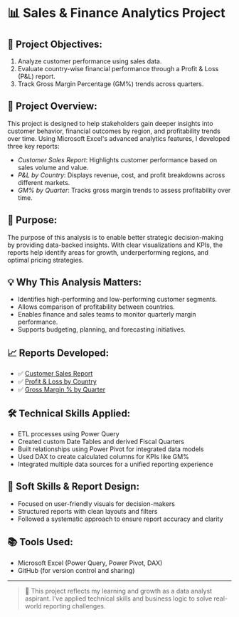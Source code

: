 # 📊 Sales & Finance Analytics Project

## 🚀 Project Objectives:
1. Analyze customer performance using sales data.
2. Evaluate country-wise financial performance through a Profit & Loss (P&L) report.
3. Track Gross Margin Percentage (GM%) trends across quarters.

## 🧠 Project Overview:
This project is designed to help stakeholders gain deeper insights into customer behavior, financial outcomes by region, and profitability trends over time. Using Microsoft Excel's advanced analytics features, I developed three key reports:
- *Customer Sales Report*: Highlights customer performance based on sales volume and value.
- *P&L by Country*: Displays revenue, cost, and profit breakdowns across different markets.
- *GM% by Quarter*: Tracks gross margin trends to assess profitability over time.

## 🎯 Purpose:
The purpose of this analysis is to enable better strategic decision-making by providing data-backed insights. With clear visualizations and KPIs, the reports help identify areas for growth, underperforming regions, and optimal pricing strategies.

## 💡 Why This Analysis Matters:
- Identifies high-performing and low-performing customer segments.
- Allows comparison of profitability between countries.
- Enables finance and sales teams to monitor quarterly margin performance.
- Supports budgeting, planning, and forecasting initiatives.

## 📈 Reports Developed:
- ✅ [Customer Sales Report](https://github.com/farhan0111xx/Excel-sales-analytics/blob/main/CUSTOMERSALES_REPORTFARHAN.pdf)
- ✅ [Profit & Loss by Country](https://github.com/farhan0111xx/Excel-sales-analytics/blob/main/P%26LBYCOUNTRY.pdf)
- ✅ [Gross Margin % by Quarter](https://github.com/farhan0111xx/Excel-sales-analytics/blob/main/SALES2_REPORTFARHAN.pdf)

## 🛠 Technical Skills Applied:
- ETL processes using Power Query
- Created custom Date Tables and derived Fiscal Quarters
- Built relationships using Power Pivot for integrated data models
- Used DAX to create calculated columns for KPIs like GM%
- Integrated multiple data sources for a unified reporting experience

## 🤝 Soft Skills & Report Design:
- Focused on user-friendly visuals for decision-makers
- Structured reports with clean layouts and filters
- Followed a systematic approach to ensure report accuracy and clarity

## 📚 Tools Used:
- Microsoft Excel (Power Query, Power Pivot, DAX)
- GitHub (for version control and sharing)

---

> 📌 This project reflects my learning and growth as a data analyst aspirant. I’ve applied technical skills and business logic to solve real-world reporting challenges.
